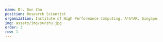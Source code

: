 ```yaml
---
name: Dr. Sun Zhu
position: Research Scientist
organization: Institute of High Performance Computing, A*STAR, Singapore
img: assets/img/sunzhu.jpg
order: 3
row: 1
---
```

